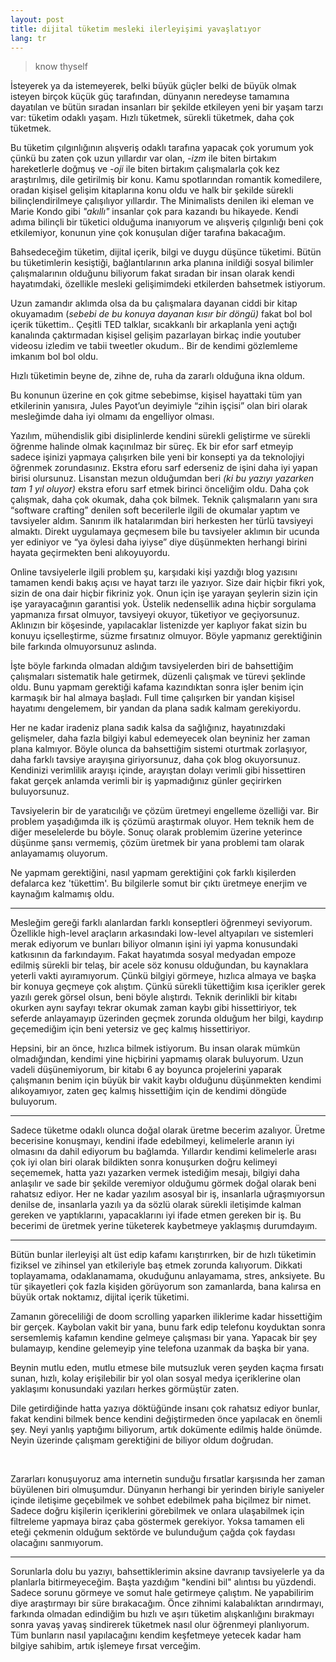```yaml
---
layout: post
title: dijital tüketim mesleki ilerleyişimi yavaşlatıyor
lang: tr
---
```


> know thyself

İsteyerek ya da istemeyerek, belki büyük güçler belki de büyük olmak isteyen birçok küçük güç tarafından, dünyanın neredeyse tamamına dayatılan ve bütün sıradan insanları bir şekilde etkileyen yeni bir yaşam tarzı var: tüketim odaklı yaşam. Hızlı tüketmek, sürekli tüketmek, daha çok tüketmek. 

Bu tüketim çılgınlığının alışveriş odaklı tarafına yapacak çok yorumum yok çünkü bu zaten çok uzun yıllardır var olan, *-izm*  ile biten birtakım hareketlerle doğmuş ve *-oji* ile biten birtakım çalışmalarla çok kez araştırılmış, dile getirilmiş bir konu. Kamu spotlarından romantik komedilere, oradan kişisel gelişim kitaplarına konu oldu ve halk bir şekilde sürekli bilinçlendirilmeye çalışılıyor yıllardır. The Minimalists denilen iki eleman ve Marie Kondo gibi  *"akıllı"*  insanlar çok para kazandı bu hikayede.  Kendi adıma bilinçli bir tüketici olduğuma inanıyorum ve alışveriş çılgınlığı beni çok etkilemiyor, konunun yine çok konuşulan diğer tarafına bakacağım.

Bahsedeceğim tüketim, dijital içerik, bilgi ve duygu düşünce tüketimi. Bütün bu tüketimlerin kesiştiği, bağlantılarının arka planına inildiği sosyal bilimler çalışmalarının olduğunu biliyorum fakat sıradan bir insan olarak kendi hayatımdaki, özellikle mesleki gelişimimdeki etkilerden bahsetmek istiyorum. 

Uzun zamandır aklımda olsa da bu çalışmalara dayanan ciddi bir kitap okuyamadım (*sebebi de bu konuya dayanan kısır bir döngü)* fakat bol bol içerik tükettim.. Çeşitli TED talklar, sıcakkanlı bir arkaplanla yeni açtığı kanalında çaktırmadan kişisel gelişim pazarlayan birkaç indie youtuber videosu izledim ve tabii tweetler okudum..  Bir de kendimi gözlemleme imkanım bol bol oldu. 

Hızlı tüketimin beyne de, zihne de, ruha da zararlı olduğuna ikna oldum.

Bu konunun üzerine en çok gitme sebebimse, kişisel hayattaki tüm yan etkilerinin yanısıra,  Jules Payot’un deyimiyle “zihin işçisi” olan biri olarak mesleğimde daha iyi olmamı da engelliyor olması.

Yazılım, mühendislik gibi disiplinlerde kendini sürekli geliştirme ve sürekli öğrenme halinde olmak kaçınılmaz bir süreç. Ek bir efor sarf etmeyip sadece işinizi yapmaya çalışırken bile yeni bir konsepti ya da teknolojiyi öğrenmek zorundasınız. Ekstra eforu sarf ederseniz de işini daha iyi yapan birisi olursunuz. Lisanstan mezun olduğumdan beri *(ki bu yazıyı yazarken tam 1 yıl oluyor)* ekstra eforu sarf etmek birinci önceliğim oldu. Daha çok çalışmak, daha çok okumak, daha çok bilmek. Teknik çalışmaların yanı sıra “software crafting” denilen soft becerilerle ilgili de okumalar yaptım ve tavsiyeler aldım. Sanırım ilk hatalarımdan biri herkesten her türlü tavsiyeyi almaktı. Direkt uygulamaya geçmesem bile bu tavsiyeler aklımın bir ucunda yer ediniyor ve “ya öylesi daha iyiyse” diye düşünmekten herhangi birini hayata geçirmekten beni alıkoyuyordu. 

Online tavsiyelerle ilgili problem şu, karşıdaki kişi yazdığı blog yazısını tamamen kendi bakış açısı ve hayat tarzı ile yazıyor. Size dair hiçbir fikri yok, sizin de ona dair hiçbir fikriniz yok. Onun için işe yarayan şeylerin sizin için işe yarayacağının garantisi yok. Üstelik nedensellik adına hiçbir sorgulama yapmanıza fırsat olmuyor, tavsiyeyi okuyor, tüketiyor ve geçiyorsunuz. Aklınızın bir köşesinde, yapılacaklar listenizde yer kaplıyor fakat sizin bu konuyu içselleştirme, süzme fırsatınız olmuyor. Böyle yapmanız gerektiğinin bile farkında olmuyorsunuz aslında.  

İşte böyle farkında olmadan aldığım tavsiyelerden biri de bahsettiğim çalışmaları sistematik hale getirmek, düzenli çalışmak ve türevi şeklinde oldu. Bunu yapmam gerektiği kafama kazındıktan sonra işler benim için karmaşık bir hal almaya başladı. Full time çalışırken bir yandan kişisel hayatımı dengelemem, bir yandan da plana sadık kalmam gerekiyordu. 

Her ne kadar iradeniz plana sadık kalsa da sağlığınız, hayatınızdaki gelişmeler, daha fazla bilgiyi kabul edemeyecek olan beyniniz her zaman plana kalmıyor. Böyle olunca da bahsettiğim sistemi oturtmak zorlaşıyor, daha farklı tavsiye arayışına giriyorsunuz, daha çok blog okuyorsunuz. Kendinizi verimlilik arayışı içinde, arayıştan dolayı verimli gibi hissettiren fakat gerçek anlamda verimli bir iş yapmadığınız günler geçirirken buluyorsunuz.

Tavsiyelerin bir de yaratıcılığı ve çözüm üretmeyi engelleme özelliği var. Bir problem yaşadığımda ilk iş çözümü araştırmak oluyor. Hem teknik hem de diğer meselelerde bu böyle. Sonuç olarak problemim üzerine yeterince düşünme şansı vermemiş, çözüm üretmek bir yana problemi tam olarak anlayamamış oluyorum.

Ne yapmam gerektiğini, nasıl yapmam gerektiğini çok farklı kişilerden defalarca kez 'tükettim'. Bu bilgilerle somut bir çıktı üretmeye enerjim ve kaynağım kalmamış oldu. 

---

Mesleğim gereği farklı alanlardan farklı konseptleri öğrenmeyi seviyorum. Özellikle high-level araçların arkasındaki low-level altyapıları ve sistemleri merak ediyorum ve bunları biliyor olmanın işini iyi yapma konusundaki katkısının da farkındayım. Fakat hayatımda sosyal medyadan empoze edilmiş sürekli bir telaş, bir acele söz konusu olduğundan, bu kaynaklara yeterli vakti ayıramıyorum. Çünkü bilgiyi görmeye, hızlıca almaya ve başka bir konuya geçmeye çok alıştım. Çünkü sürekli tükettiğim kısa içerikler gerek yazılı gerek görsel olsun, beni böyle alıştırdı. Teknik derinlikli bir kitabı okurken aynı sayfayı tekrar okumak zaman kaybı gibi hissettiriyor, tek seferde anlayamayıp üzerinden geçmek zorunda olduğum her bilgi, kaydırıp geçemediğim için beni yetersiz ve geç kalmış hissettiriyor. 

Hepsini, bir an önce, hızlıca bilmek istiyorum. Bu insan olarak mümkün olmadığından, kendimi yine hiçbirini yapmamış olarak buluyorum.
Uzun vadeli düşünemiyorum, bir kitabı 6 ay boyunca projelerini yaparak çalışmanın benim için büyük bir vakit kaybı olduğunu düşünmekten kendimi alıkoyamıyor, zaten geç kalmış hissettiğim için de kendimi döngüde buluyorum.

---

Sadece tüketme odaklı olunca doğal olarak üretme becerim azalıyor. Üretme becerisine konuşmayı, kendini ifade edebilmeyi, kelimelerle aranın iyi olmasını da dahil ediyorum bu bağlamda. Yıllardır kendimi kelimelerle arası çok iyi olan biri olarak bildikten sonra konuşurken doğru kelimeyi seçememek, hatta yazı yazarken vermek istediğim mesajı, bilgiyi daha anlaşılır ve sade bir şekilde veremiyor olduğumu görmek doğal olarak beni rahatsız ediyor. Her ne kadar yazılım asosyal bir iş, insanlarla uğraşmıyorsun denilse de, insanlarla yazılı ya da sözlü olarak sürekli iletişimde kalman gereken ve yaptıklarını, yapacaklarını iyi ifade etmen gereken bir iş. Bu becerimi de üretmek yerine tüketerek kaybetmeye yaklaşmış durumdayım.

---

Bütün bunlar ilerleyişi alt üst edip kafamı karıştırırken, bir de hızlı tüketimin fiziksel ve zihinsel yan etkileriyle baş etmek zorunda kalıyorum. Dikkati toplayamama, odaklanamama, okuduğunu anlayamama, stres, anksiyete. Bu tür şikayetleri çok fazla kişiden görüyorum son zamanlarda, bana kalırsa en büyük ortak noktamız, dijital içerik tüketimi. 

Zamanın göreceliliği de doom scrolling yaparken iliklerime kadar hissettiğim bir gerçek. Kaybolan vakit bir yana, bunu fark edip telefonu koyduktan sonra sersemlemiş kafamın kendine gelmeye çalışması bir yana. Yapacak bir şey bulamayıp, kendine gelemeyip yine telefona uzanmak da başka bir yana. 

Beynin mutlu eden, mutlu etmese bile mutsuzluk veren şeyden kaçma fırsatı sunan, hızlı, kolay erişilebilir bir yol olan sosyal medya içeriklerine olan yaklaşımı konusundaki yazıları herkes görmüştür zaten.

Dile getirdiğinde hatta yazıya döktüğünde insanı çok rahatsız ediyor bunlar, fakat kendini bilmek bence kendini değiştirmeden önce yapılacak en önemli şey. Neyi yanlış yaptığımı biliyorum, artık dokümente edilmiş halde önümde. Neyin üzerinde çalışmam gerektiğini de biliyor oldum doğrudan.


<br>

Zararları konuşuyoruz ama internetin sunduğu fırsatlar karşısında her zaman büyülenen biri olmuşumdur. Dünyanın herhangi bir yerinden biriyle saniyeler içinde iletişime geçebilmek ve sohbet edebilmek paha biçilmez bir nimet. Sadece doğru kişilerin içeriklerini görebilmek ve onlara ulaşabilmek için filtreleme yapmaya biraz çaba göstermek gerekiyor. Yoksa tamamen eli eteği çekmenin olduğum sektörde ve bulunduğum çağda çok faydası olacağını sanmıyorum. 

---

Sorunlarla dolu bu yazıyı, bahsettiklerimin aksine davranıp tavsiyelerle ya da planlarla bitirmeyeceğim. Başta yazdığım "kendini bil" alıntısı bu yüzdendi. Sadece sorunu görmeye ve somut hale getirmeye çalıştım. Ne yapabilirim diye araştırmayı bir süre bırakacağım. Önce zihnimi kalabalıktan arındırmayı, farkında olmadan edindiğim bu hızlı ve aşırı tüketim alışkanlığını bırakmayı sonra yavaş yavaş sindirerek tüketmek nasıl olur öğrenmeyi planlıyorum. Tüm bunların nasıl yapılacağını kendim keşfetmeye yetecek kadar ham bilgiye sahibim, artık işlemeye fırsat verceğim.